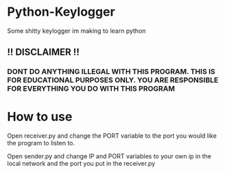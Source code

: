 # Python-Keylogger
Some shitty keylogger im making to learn python

<h2> <b>!! DISCLAIMER !!</b> </h2>
<h3> <b> DONT DO ANYTHING ILLEGAL WITH THIS PROGRAM. THIS IS FOR EDUCATIONAL PURPOSES ONLY. YOU ARE RESPONSIBLE FOR EVERYTHING YOU DO WITH THIS PROGRAM </b> </h3>
<h1> How to use </h1>
<p> Open receiver.py and change the PORT variable to the port you would like the program to listen to. </p>
<p> Open sender.py and change IP and PORT variables to your own ip in the local network and the port you put in the receiver.py</p>
